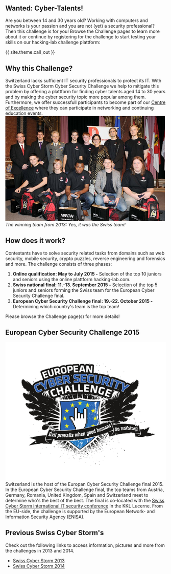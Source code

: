 <header>
</header>
<h2>Wanted: Cyber-Talents!</h2>
<p>Are you between 14 and 30 years old? Working with computers and networks is your passion and you are not (yet) a security professional? Then this challenge is for you! Browse the Challenge pages to learn more about it or continue by registering for the challenge to start testing your skills on our hacking-lab challenge plattform:</p>
<div class="call-out">{{ site.theme.call_out }}</div>

<h2>Why this Challenge?</h2>
Switzerland lacks sufficient IT security professionals to protect its IT. 
With the Swiss Cyber Storm Cyber Security Challenge we help to mitigate this problem by offering a plattform for finding cyber talents aged 14 to 30 years and by making the cyber security topic more popular among them.
Furthermore, we offer successfull participants to become part of our <a href="/coe">Centre of Excellence</a> where they can participate in networking and continuing education events. 

<div style="max-width: 500px">
<img src=img/final_2013.jpg> 
<i>The winning team from 2013: Yes, it was the Swiss team!</i>
</div>

<h2>How does it work?</h2>
<p>Contestants have to solve security related tasks from domains such as web security, mobile security, crypto puzzles, reverse engineering and forensics and more.
The challenge consists of three phases:<br>
<ol>
  <li><strong>Online qualification: May to July 2015 -</strong> Selection of the top 10 juniors and seniors using the online plattform hacking-lab.com.</li>
  <li><strong>Swiss national final: 11.-13. September 2015 -</strong> Selection of the top 5 juniors and seniors forming the Swiss team for the European Cyber Security Challenge final. </li>
  <li><strong>European Cyber Security Challenge final: 19.-22. October 2015 -</strong> Determining which country's team is the top team!</li>
</ol>
</p>
Please browse the Challenge page(s) for more details!

<h2>European Cyber Security Challenge 2015</h2>
<img class="image-txtwrap-mw-35pct" src="/img/eucsc.png" alt="European Cyber Security Challenge Logo">
Switzerland is the host of the Europan Cyber Security Challenge final 2015. 
In the European Cyber Security Challenge final, the top teams from Austria, Germany, Romania, United Kingdom, Spain and Switzerland meet to determine who's the best of the best.
The final is co-located with the <a href="https://www.swisscyberstorm.com">Swiss Cyber Storm international IT security conference</a> in the KKL Lucerne.
From the EU-side, the challenge is supported by the European Network- and Information Security Agency (ENISA).

<h2>Previous Swiss Cyber Storm's</h2>
Check out the following links to access information, pictures and more from the challenges in 2013 and 2014.  
<ul class="fa-ul">
	<li><i class="fa-li fa fa-check-square"></i><a href="http://2013.swisscyberstorm.com/" target="_blank">Swiss Cyber Storm 2013</a></li>
	<li><i class="fa-li fa fa-check-square"></i><a href="http://2014.swisscyberstorm.com/" target="_blank">Swiss Cyber Storm 2014</a></li>
</ul>
